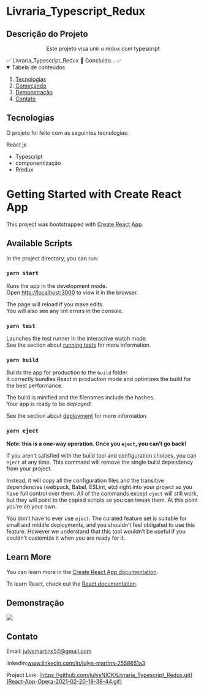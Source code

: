 
# Livraria_Typescript_Redux
## Descrição do Projeto

<p align="center">Este projeto visa unir o redux com typescript</p
 <h4 align="center"> 
	✅  Livraria_Typescript_Redux 🚀 Concluido...  ✅
 </h4>
 <!-- TABLE OF CONTENTS -->
<details open="open">
  <summary>Tabela de conteúdos</summary>
  <ol>
    <li><a href="#Tecnologias">Tecnologias</a></li>  
    <li><a href="#Getting-Started-with-Create-React-App">Começando</a></li>
    <li><a href="#Demonstração">Demonstração</a></li>
    <li><a href="#Contato">Contato</a></li>
  </ol>
</details>


## Tecnologias
O projeto foi feito com as seguintes tecnologias:

React js	

* Typescript 
* componentização 
* Rredux


# Getting Started with Create React App

This project was bootstrapped with [Create React App](https://github.com/facebook/create-react-app).

## Available Scripts

In the project directory, you can run:

### `yarn start`

Runs the app in the development mode.\
Open [http://localhost:3000](http://localhost:3000) to view it in the browser.

The page will reload if you make edits.\
You will also see any lint errors in the console.

### `yarn test`

Launches the test runner in the interactive watch mode.\
See the section about [running tests](https://facebook.github.io/create-react-app/docs/running-tests) for more information.

### `yarn build`

Builds the app for production to the `build` folder.\
It correctly bundles React in production mode and optimizes the build for the best performance.

The build is minified and the filenames include the hashes.\
Your app is ready to be deployed!

See the section about [deployment](https://facebook.github.io/create-react-app/docs/deployment) for more information.

### `yarn eject`

**Note: this is a one-way operation. Once you `eject`, you can’t go back!**

If you aren’t satisfied with the build tool and configuration choices, you can `eject` at any time. This command will remove the single build dependency from your project.

Instead, it will copy all the configuration files and the transitive dependencies (webpack, Babel, ESLint, etc) right into your project so you have full control over them. All of the commands except `eject` will still work, but they will point to the copied scripts so you can tweak them. At this point you’re on your own.

You don’t have to ever use `eject`. The curated feature set is suitable for small and middle deployments, and you shouldn’t feel obligated to use this feature. However we understand that this tool wouldn’t be useful if you couldn’t customize it when you are ready for it.

## Learn More

You can learn more in the [Create React App documentation](https://facebook.github.io/create-react-app/docs/getting-started).

To learn React, check out the [React documentation](https://reactjs.org/).

##  Demonstração

![](/React-App-Opera-2021-02-20-18-39-44.gif)



<!-- CONTACT -->
##  Contato
Email: julysmartins54@gmail.com

linkedin:www.linkedin.com/in/julys-martins-2558651a3

Project Link: [https://github.com/julysNICK/Livraria_Typescript_Redux.git](React-App-Opera-2021-02-20-18-39-44.gif)

